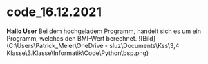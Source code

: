 # code_16.12.2021
**Hallo User**
Bei dem hochgeladem Programm, handelt sich es um ein Programm, welches den BMI-Wert berechnet.
![Bild](C:\Users\Patrick_Meier\OneDrive - sluz\Documents\Kss\3,4 Klasse\3.Klasse\Informatik\Code\Python\bsp.png)
